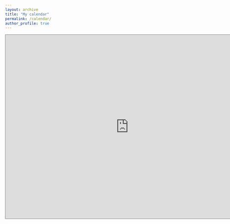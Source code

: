 ```yaml
---
layout: archive
title: "My calendar"
permalink: /calendar/
author_profile: true
---
```


<iframe src="https://calendar.google.com/calendar/embed?height=600&wkst=1&bgcolor=%23ffffff&ctz=Australia%2FSydney&showTitle=0&showNav=0&showDate=1&showPrint=0&showTabs=0&showCalendars=1&showTz=1&mode=WEEK&src=bGVpLndAYW51LmVkdS5hdQ&src=ZW4uYXVzdHJhbGlhbiNob2xpZGF5QGdyb3VwLnYuY2FsZW5kYXIuZ29vZ2xlLmNvbQ&color=%23039BE5&color=%230B8043" style="border:solid 1px #777" width="800" height="600" frameborder="0" scrolling="no"></iframe>
